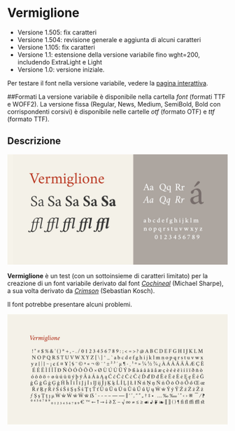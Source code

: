 # Vermiglione
- Versione 1.505: fix caratteri
- Versione 1.504: revisione generale e aggiunta di alcuni caratteri
- Versione 1.105: fix caratteri
- Versione 1.1: estensione della versione variabile fino wght=200, includendo ExtraLight e Light
- Versione 1.0: versione iniziale.

Per testare il font nella versione variabile, vedere la [pagina interattiva](https://m-casanova.github.io/Vermiglione/).

##Formati
La versione variabile è disponibile nella cartella *font* (formati TTF e WOFF2).
La versione fissa (Regular, News, Medium, SemiBold, Bold con corrispondenti corsivi) è disponibile nelle cartelle *otf* (formato OTF) e *ttf* (formato TTF).

## Descrizione
![image](vermiglione.jpg)

**Vermiglione** è un test (con un sottoinsieme di caratteri limitato) per la creazione  di un font variabile derivato dal font [*Cochineal*](https://ctan.org/pkg/cochineal) (Michael Sharpe),
a sua volta derivato da [*Crimson*](https://github.com/skosch/Crimson) (Sebastian Kosch).

Il font potrebbe presentare alcuni problemi.

![image](vermiglione_2.jpg)
